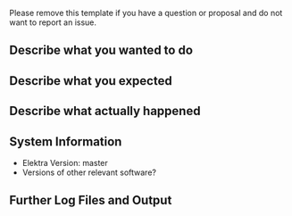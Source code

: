 Please remove this template if you have
a question or proposal and do not want
to report an issue.

## Describe what you wanted to do

## Describe what you expected

## Describe what actually happened

## System Information

- Elektra Version: master
- Versions of other relevant software?

## Further Log Files and Output
